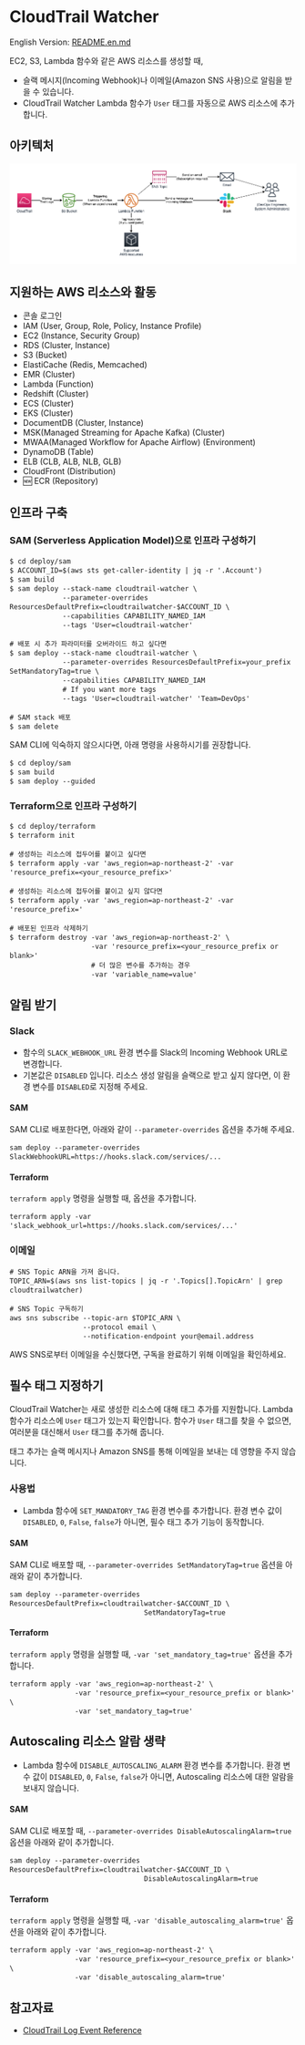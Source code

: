 # CloudTrail Watcher

English Version: [README.en.md](./README.en.md)

EC2, S3, Lambda 함수와 같은 AWS 리소스를 생성할 때,

* 슬랙 메시지(Incoming Webhook)나 이메일(Amazon SNS 사용)으로 알림을 받을 수 있습니다. 
* CloudTrail Watcher Lambda 함수가 `User` 태그를 자동으로 AWS 리소스에 추가합니다.

## 아키텍처

![Architecture](./cloudtrail-watcher-architecture.png)

## 지원하는 AWS 리소스와 활동

* 콘솔 로그인
* IAM (User, Group, Role, Policy, Instance Profile)
* EC2 (Instance, Security Group)
* RDS (Cluster, Instance)
* S3 (Bucket)
* ElastiCache (Redis, Memcached)
* EMR (Cluster)
* Lambda (Function)
* Redshift (Cluster)
* ECS (Cluster)
* EKS (Cluster)
* DocumentDB (Cluster, Instance)
* MSK(Managed Streaming for Apache Kafka) (Cluster)
* MWAA(Managed Workflow for Apache Airflow) (Environment)
* DynamoDB (Table)
* ELB (CLB, ALB, NLB, GLB)
* CloudFront (Distribution)
* 🆕 ECR (Repository)

## 인프라 구축

### SAM (Serverless Application Model)으로 인프라 구성하기

```shell
$ cd deploy/sam
$ ACCOUNT_ID=$(aws sts get-caller-identity | jq -r '.Account')
$ sam build
$ sam deploy --stack-name cloudtrail-watcher \
             --parameter-overrides ResourcesDefaultPrefix=cloudtrailwatcher-$ACCOUNT_ID \ 
             --capabilities CAPABILITY_NAMED_IAM
             --tags 'User=cloudtrail-watcher'
             
# 배포 시 추가 파라미터를 오버라이드 하고 싶다면
$ sam deploy --stack-name cloudtrail-watcher \
             --parameter-overrides ResourcesDefaultPrefix=your_prefix SetMandatoryTag=true \
             --capabilities CAPABILITY_NAMED_IAM
             # If you want more tags
             --tags 'User=cloudtrail-watcher' 'Team=DevOps' 
             
# SAM stack 배포
$ sam delete 
```

SAM CLI에 익숙하지 않으시다면, 아래 명령을 사용하시기를 권장합니다. 

```shell
$ cd deploy/sam
$ sam build
$ sam deploy --guided
```

### Terraform으로 인프라 구성하기 

```shell
$ cd deploy/terraform
$ terraform init

# 생성하는 리소스에 접두어를 붙이고 싶다면
$ terraform apply -var 'aws_region=ap-northeast-2' -var 'resource_prefix=<your_resource_prefix>'

# 생성하는 리소스에 접두어를 붙이고 싶지 않다면
$ terraform apply -var 'aws_region=ap-northeast-2' -var 'resource_prefix='

# 배포된 인프라 삭제하기
$ terraform destroy -var 'aws_region=ap-northeast-2' \
                    -var 'resource_prefix=<your_resource_prefix or blank>'
                    # 더 많은 변수를 추가하는 경우
                    -var 'variable_name=value'
```

## 알림 받기

### Slack

* 함수의 `SLACK_WEBHOOK_URL` 환경 변수를 Slack의 Incoming Webhook URL로 변경합니다. 
* 기본값은 `DISABLED` 입니다. 리소스 생성 알림을 슬랙으로 받고 싶지 않다면, 이 환경 변수를 `DISABLED`로 지정해 주세요.

#### SAM

SAM CLI로 배포한다면, 아래와 같이 `--parameter-overrides` 옵션을 추가해 주세요.

```shell
sam deploy --parameter-overrides SlackWebhookURL=https://hooks.slack.com/services/...
```

#### Terraform

`terraform apply` 명령을 실행할 때, 옵션을 추가합니다.

```shell
terraform apply -var 'slack_webhook_url=https://hooks.slack.com/services/...'
```

### 이메일

```shell
# SNS Topic ARN을 가져 옵니다. 
TOPIC_ARN=$(aws sns list-topics | jq -r '.Topics[].TopicArn' | grep cloudtrailwatcher)

# SNS Topic 구독하기
aws sns subscribe --topic-arn $TOPIC_ARN \ 
                  --protocol email \ 
                  --notification-endpoint your@email.address
```

AWS SNS로부터 이메일을 수신했다면, 구독을 완료하기 위해 이메일을 확인하세요.

## 필수 태그 지정하기

CloudTrail Watcher는 새로 생성한 리소스에 대해 태그 추가를 지원합니다. Lambda 함수가 리소스에 `User` 태그가 있는지 확인합니다. 
함수가 `User` 태그를 찾을 수 없으면, 여러분을 대신해서 `User` 태그를 추가해 줍니다. 

태그 추가는 슬랙 메시지나 Amazon SNS를 통해 이메일을 보내는 데 영향을 주지 않습니다.  

### 사용법

* Lambda 함수에 `SET_MANDATORY_TAG` 환경 변수를 추가합니다. 환경 변수 값이 `DISABLED`, `0`, `False`, `false`가 아니면, 필수 태그 추가 기능이 동작합니다.

#### SAM

SAM CLI로 배포할 때, `--parameter-overrides SetMandatoryTag=true` 옵션을 아래와 같이 추가합니다.

```shell
sam deploy --parameter-overrides ResourcesDefaultPrefix=cloudtrailwatcher-$ACCOUNT_ID \ 
                                 SetMandatoryTag=true
```

#### Terraform

`terraform apply` 명령을 실행할 때, `-var 'set_mandatory_tag=true'` 옵션을 추가합니다.

```shell
terraform apply -var 'aws_region=ap-northeast-2' \
                -var 'resource_prefix=<your_resource_prefix or blank>' \
                -var 'set_mandatory_tag=true'
```

## Autoscaling 리소스 알람 생략

* Lambda 함수에 `DISABLE_AUTOSCALING_ALARM` 환경 변수를 추가합니다. 환경 변수 값이 `DISABLED`, `0`, `False`, `false`가 아니면, Autoscaling 리소스에 대한 알람을 보내지 않습니다. 

#### SAM

SAM CLI로 배포할 때, `--parameter-overrides DisableAutoscalingAlarm=true` 옵션을 아래와 같이 추가합니다.

```shell
sam deploy --parameter-overrides ResourcesDefaultPrefix=cloudtrailwatcher-$ACCOUNT_ID \ 
                                 DisableAutoscalingAlarm=true
```

#### Terraform

`terraform apply` 명령을 실행할 때, `-var 'disable_autoscaling_alarm=true'` 옵션을 아래와 같이 추가합니다.

```shell
terraform apply -var 'aws_region=ap-northeast-2' \
                -var 'resource_prefix=<your_resource_prefix or blank>' \
                -var 'disable_autoscaling_alarm=true'
```

## 참고자료

* [CloudTrail Log Event Reference](https://docs.aws.amazon.com/awscloudtrail/latest/userguide/cloudtrail-event-reference.html)